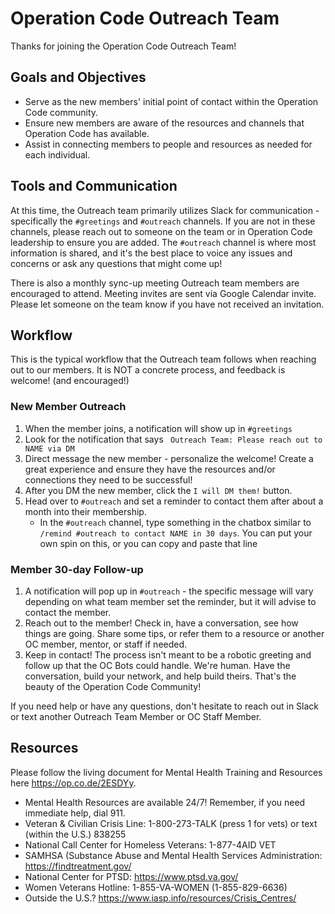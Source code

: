 # Operation Code Outreach Team

Thanks for joining the Operation Code Outreach Team!

## Goals and Objectives

- Serve as the new members' initial point of contact within the Operation Code community.
- Ensure new members are aware of the resources and channels that Operation Code has available.
- Assist in connecting members to people and resources as needed for each individual.

## Tools and Communication

At this time, the Outreach team primarily utilizes Slack for communication - specifically the `#greetings` and `#outreach` channels. If you are not in these channels, please reach out to someone on the team or in Operation Code leadership to ensure you are added. The `#outreach` channel is where most information is shared, and it's the best place to voice any issues and concerns or ask any questions that might come up!

There is also a monthly sync-up meeting Outreach team members are encouraged to attend. Meeting invites are sent via Google Calendar invite. Please let someone on the team know if you have not received an invitation.

## Workflow

This is the typical workflow that the Outreach team follows when reaching out to our members. It is NOT a concrete process, and feedback is welcome! (and encouraged!)

### New Member Outreach

1. When the member joins, a notification will show up in `#greetings`
2. Look for the notification that says ` Outreach Team: Please reach out to NAME via DM` 
3. Direct message the new member - personalize the welcome! Create a great experience and ensure they have the resources and/or connections they need to be successful!
4. After you DM the new member, click the `I will DM them!` button.
5. Head over to `#outreach` and set a reminder to contact them after about a month into their membership.
    - In the `#outreach` channel, type something in the chatbox similar to `/remind #outreach to contact NAME in 30 days`. You can put your own spin on this, or you can copy and paste that line

### Member 30-day Follow-up

1. A notification will pop up in `#outreach` - the specific message will vary depending on what team member set the reminder, but it will advise to contact the member.
2. Reach out to the member! Check in, have a conversation, see how things are going. Share some tips, or refer them to a resource or another OC member, mentor, or staff if needed.
3. Keep in contact! The process isn't meant to be a robotic greeting and follow up that the OC Bots could handle. We're human. Have the conversation, build your network, and help build theirs. That's the beauty of the Operation Code Community!

If you need help or have any questions, don't hesitate to reach out in Slack or text another Outreach Team Member or OC Staff Member. 

## Resources
Please follow the living document for Mental Health Training and Resources here https://op.co.de/2ESDYy. 

- Mental Health Resources are available 24/7! Remember, if you need immediate help, dial 911.
- Veteran & Civilian Crisis Line: 1-800-273-TALK (press 1 for vets) or text (within the U.S.) 838255
- National Call Center for Homeless Veterans: 1-877-4AID VET
- SAMHSA (Substance Abuse and Mental Health Services Administration: https://findtreatment.gov/
- National Center for PTSD: https://www.ptsd.va.gov/
- Women Veterans Hotline: 1-855-VA-WOMEN (1-855-829-6636)
- Outside the U.S.? https://www.iasp.info/resources/Crisis_Centres/